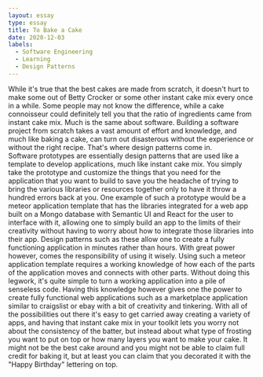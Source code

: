 ```yaml
---
layout: essay
type: essay
title: To Bake a Cake
date: 2020-12-03
labels:
  - Software Engineering
  - Learning
  - Design Patterns
---
```


While it's true that the best cakes are made from scratch, it doesn't hurt to make some out of Betty Crocker or some other instant cake mix every once in a while. Some people may not know the difference, while a cake connoisseur could definitely tell you that the ratio of ingredients came from instant cake mix. Much is the same about software. Building a software project from scratch takes a vast amount of effort and knowledge, and much like baking a cake, can turn out disasterous without the experience or without the right recipe. That's where design patterns come in.  
Software prototypes are essentially design patterns that are used like a template to develop applications, much like instant cake mix. You simply take the prototype and customize the things that you need for the application that you want to build to save you the headache of trying to bring the various libraries or resources together only to have it throw a hundred errors back at you. One example of such a prototype would be a meteor application template that has the libraries integrated for a web app built on a Mongo database with Semantic UI and React for the user to interface with it, allowing one to simply build an app to the limits of their creativity without having to worry about how to integrate those libraries into their app. Design patterns such as these allow one to create a fully functioning application in minutes rather than hours.
With great power however, comes the responsibility of using it wisely. Using such a meteor application template requires a working knowledge of how each of the parts of the application moves and connects with other parts. Without doing this legwork, it's quite simple to turn a working application into a pile of senseless code. Having this knowledge however gives one the power to create fully functional web applications such as a marketplace application similar to craigslist or ebay with a bit of creativity and tinkering. 
With all of the possibilities out there it's easy to get carried away creating a variety of apps, and having that instant cake mix in your toolkit lets you worry not about the consistency of the batter, but instead about what type of frosting you want to put on top or how many layers you want to make your cake. It might not be the best cake around and you might not be able to claim full credit for baking it, but at least you can claim that you decorated it with the "Happy Birthday" lettering on top. 

